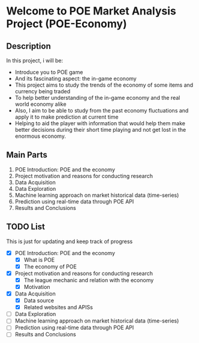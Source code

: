 # Welcome to POE Market Analysis Project (POE-Economy)

## Description

In this project, i will be:

- Introduce you to POE game
- And its fascinating aspect: the in-game economy
- This project aims to study the trends of the economy of some items and currency being traded
- To help better understanding of the in-game economy and the real world economy alike
- Also, I aim to be able to study from the past economy fluctuations and apply it to make prediction at current time
- Helping to aid the player with information that would help them make better decisions during their short time playing and not get lost in the enormous economy.

## Main Parts

1. POE Introduction: POE and the economy
2. Project motivation and reasons for conducting research
3. Data Acquisition
4. Data Exploration
5. Machine learning approach on market historical data (time-series)
6. Prediction using real-time data through POE API
7. Results and Conclusions

## TODO List

This is just for updating and keep track of progress

- [x] POE Introduction: POE and the economy
  - [x] What is POE
  - [x] The economy of POE
- [x] Project motivation and reasons for conducting research
  - [x] The league mechanic and relation with the economy
  - [x] Motivation
- [x] Data Acquisition
  - [x] Data source
  - [x] Related websites and APISs
- [ ] Data Exploration
- [ ] Machine learning approach on market historical data (time-series)
- [ ] Prediction using real-time data through POE API
- [ ] Results and Conclusions
